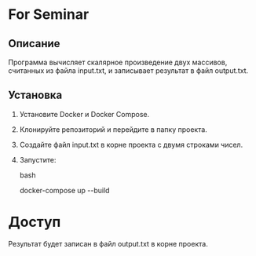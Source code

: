 # For Seminar

## Описание
Программа вычисляет скалярное произведение двух массивов, считанных из файла input.txt, и записывает результат в файл output.txt.

## Установка
1. Установите Docker и Docker Compose.
2. Клонируйте репозиторий и перейдите в папку проекта.
3. Создайте файл input.txt в корне проекта с двумя строками чисел.
4. Запустите:
   
   bash
   
   docker-compose up --build
# Доступ
Результат будет записан в файл output.txt в корне проекта.
